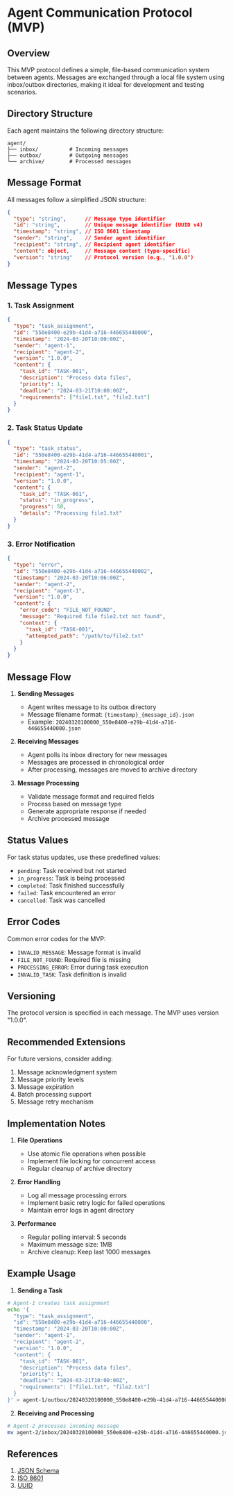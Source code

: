 # Agent Communication Protocol (MVP)

## Overview
This MVP protocol defines a simple, file-based communication system between agents. Messages are exchanged through a local file system using inbox/outbox directories, making it ideal for development and testing scenarios.

## Directory Structure
Each agent maintains the following directory structure:
```
agent/
├── inbox/          # Incoming messages
├── outbox/         # Outgoing messages
└── archive/        # Processed messages
```

## Message Format
All messages follow a simplified JSON structure:

```json
{
  "type": "string",      // Message type identifier
  "id": "string",        // Unique message identifier (UUID v4)
  "timestamp": "string", // ISO 8601 timestamp
  "sender": "string",    // Sender agent identifier
  "recipient": "string", // Recipient agent identifier
  "content": object,     // Message content (type-specific)
  "version": "string"    // Protocol version (e.g., "1.0.0")
}
```

## Message Types

### 1. Task Assignment
```json
{
  "type": "task_assignment",
  "id": "550e8400-e29b-41d4-a716-446655440000",
  "timestamp": "2024-03-20T10:00:00Z",
  "sender": "agent-1",
  "recipient": "agent-2",
  "version": "1.0.0",
  "content": {
    "task_id": "TASK-001",
    "description": "Process data files",
    "priority": 1,
    "deadline": "2024-03-21T10:00:00Z",
    "requirements": ["file1.txt", "file2.txt"]
  }
}
```

### 2. Task Status Update
```json
{
  "type": "task_status",
  "id": "550e8400-e29b-41d4-a716-446655440001",
  "timestamp": "2024-03-20T10:05:00Z",
  "sender": "agent-2",
  "recipient": "agent-1",
  "version": "1.0.0",
  "content": {
    "task_id": "TASK-001",
    "status": "in_progress",
    "progress": 50,
    "details": "Processing file1.txt"
  }
}
```

### 3. Error Notification
```json
{
  "type": "error",
  "id": "550e8400-e29b-41d4-a716-446655440002",
  "timestamp": "2024-03-20T10:06:00Z",
  "sender": "agent-2",
  "recipient": "agent-1",
  "version": "1.0.0",
  "content": {
    "error_code": "FILE_NOT_FOUND",
    "message": "Required file file2.txt not found",
    "context": {
      "task_id": "TASK-001",
      "attempted_path": "/path/to/file2.txt"
    }
  }
}
```

## Message Flow

1. **Sending Messages**
   - Agent writes message to its outbox directory
   - Message filename format: `{timestamp}_{message_id}.json`
   - Example: `20240320100000_550e8400-e29b-41d4-a716-446655440000.json`

2. **Receiving Messages**
   - Agent polls its inbox directory for new messages
   - Messages are processed in chronological order
   - After processing, messages are moved to archive directory

3. **Message Processing**
   - Validate message format and required fields
   - Process based on message type
   - Generate appropriate response if needed
   - Archive processed message

## Status Values
For task status updates, use these predefined values:
- `pending`: Task received but not started
- `in_progress`: Task is being processed
- `completed`: Task finished successfully
- `failed`: Task encountered an error
- `cancelled`: Task was cancelled

## Error Codes
Common error codes for the MVP:
- `INVALID_MESSAGE`: Message format is invalid
- `FILE_NOT_FOUND`: Required file is missing
- `PROCESSING_ERROR`: Error during task execution
- `INVALID_TASK`: Task definition is invalid

## Versioning
The protocol version is specified in each message. The MVP uses version "1.0.0".

## Recommended Extensions
For future versions, consider adding:
1. Message acknowledgment system
2. Message priority levels
3. Message expiration
4. Batch processing support
5. Message retry mechanism

## Implementation Notes

1. **File Operations**
   - Use atomic file operations when possible
   - Implement file locking for concurrent access
   - Regular cleanup of archive directory

2. **Error Handling**
   - Log all message processing errors
   - Implement basic retry logic for failed operations
   - Maintain error logs in agent directory

3. **Performance**
   - Regular polling interval: 5 seconds
   - Maximum message size: 1MB
   - Archive cleanup: Keep last 1000 messages

## Example Usage

1. **Sending a Task**
```bash
# Agent-1 creates task assignment
echo '{
  "type": "task_assignment",
  "id": "550e8400-e29b-41d4-a716-446655440000",
  "timestamp": "2024-03-20T10:00:00Z",
  "sender": "agent-1",
  "recipient": "agent-2",
  "version": "1.0.0",
  "content": {
    "task_id": "TASK-001",
    "description": "Process data files",
    "priority": 1,
    "deadline": "2024-03-21T10:00:00Z",
    "requirements": ["file1.txt", "file2.txt"]
  }
}' > agent-1/outbox/20240320100000_550e8400-e29b-41d4-a716-446655440000.json
```

2. **Receiving and Processing**
```bash
# Agent-2 processes incoming message
mv agent-2/inbox/20240320100000_550e8400-e29b-41d4-a716-446655440000.json agent-2/archive/
```

## References
1. [JSON Schema](https://json-schema.org/)
2. [ISO 8601](https://en.wikipedia.org/wiki/ISO_8601)
3. [UUID](https://tools.ietf.org/html/rfc4122) 